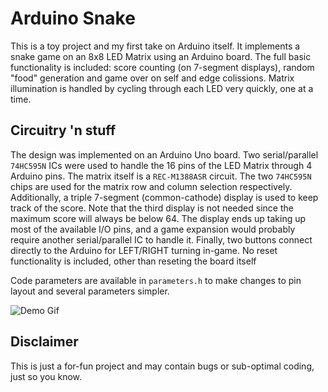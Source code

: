 # Arduino Snake

This is a toy project and my first take on Arduino itself. It implements a snake game on an 8x8 LED Matrix using an Arduino board. The full basic functionality is included: score counting (on 7-segment displays), random "food" generation and game over on self and edge colissions. Matrix illumination is handled by cycling through each LED very quickly, one at a time.

## Circuitry 'n stuff

The design was implemented on an Arduino Uno board. Two serial/parallel ```74HC595N``` ICs were used to handle the 16 pins of the LED Matrix through 4 Arduino pins. The matrix itself is a ```REC-M1388ASR``` circuit. The two ```74HC595N``` chips are used for the matrix row and column selection respectively. Additionally, a triple 7-segment (common-cathode) display is used to keep track of the score. Note that the third display is not needed since the maximum score will always be below 64. The display ends up taking up most of the available I/O pins, and a game expansion would probably require another serial/parallel IC to handle it. Finally, two buttons connect directly to the Arduino for LEFT/RIGHT turning in-game. No reset functionality is included, other than reseting the board itself


Code parameters are available in ```parameters.h``` to make changes to pin layout and several parameters simpler. 

![Demo Gif](demo.gif)



## Disclaimer

This is just a for-fun project and may contain bugs or sub-optimal coding, just so you know.
